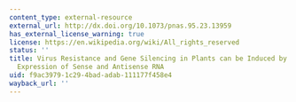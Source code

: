 ```yaml
---
content_type: external-resource
external_url: http://dx.doi.org/10.1073/pnas.95.23.13959
has_external_license_warning: true
license: https://en.wikipedia.org/wiki/All_rights_reserved
status: ''
title: Virus Resistance and Gene Silencing in Plants can be Induced by Simultaneous
  Expression of Sense and Antisense RNA
uid: f9ac3979-1c29-4bad-adab-111177f458e4
wayback_url: ''
---
```

